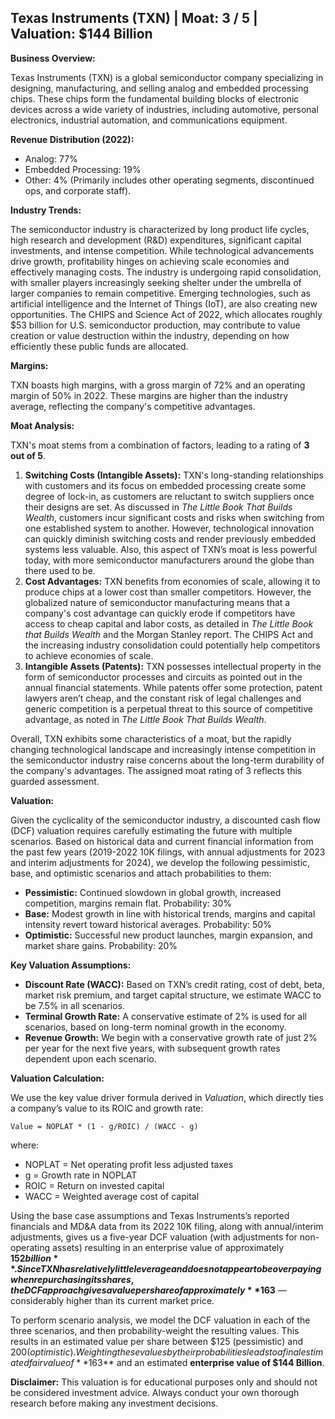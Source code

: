 ## Texas Instruments (TXN) | Moat: 3 / 5 | Valuation: $144 Billion

**Business Overview:**

Texas Instruments (TXN) is a global semiconductor company specializing in designing, manufacturing, and selling analog and embedded processing chips.  These chips form the fundamental building blocks of electronic devices across a wide variety of industries, including automotive, personal electronics, industrial automation, and communications equipment.  

**Revenue Distribution (2022):**

* Analog: 77%
* Embedded Processing: 19%
* Other: 4% (Primarily includes other operating segments, discontinued ops, and corporate staff).

**Industry Trends:**

The semiconductor industry is characterized by long product life cycles, high research and development (R&D) expenditures, significant capital investments, and intense competition. While technological advancements drive growth, profitability hinges on achieving scale economies and effectively managing costs.  The industry is undergoing rapid consolidation, with smaller players increasingly seeking shelter under the umbrella of larger companies to remain competitive. Emerging technologies, such as artificial intelligence and the Internet of Things (IoT), are also creating new opportunities. The CHIPS and Science Act of 2022, which allocates roughly $53 billion for U.S. semiconductor production, may contribute to value creation or value destruction within the industry, depending on how efficiently these public funds are allocated.

**Margins:**

TXN boasts high margins, with a gross margin of 72% and an operating margin of 50% in 2022. These margins are higher than the industry average, reflecting the company's competitive advantages.

**Moat Analysis:**

TXN's moat stems from a combination of factors, leading to a rating of **3 out of 5**.

1. **Switching Costs (Intangible Assets):**  TXN's long-standing relationships with customers and its focus on embedded processing create some degree of lock-in, as customers are reluctant to switch suppliers once their designs are set. As discussed in *The Little Book That Builds Wealth*, customers incur significant costs and risks when switching from one established system to another.  However, technological innovation can quickly diminish switching costs and render previously embedded systems less valuable. Also, this aspect of TXN’s moat is less powerful today, with more semiconductor manufacturers around the globe than there used to be.
2. **Cost Advantages:**  TXN benefits from economies of scale, allowing it to produce chips at a lower cost than smaller competitors. However, the globalized nature of semiconductor manufacturing means that a company's cost advantage can quickly erode if competitors have access to cheap capital and labor costs, as detailed in *The Little Book that Builds Wealth* and the Morgan Stanley report. The CHIPS Act and the increasing industry consolidation could potentially help competitors to achieve economies of scale.
3. **Intangible Assets (Patents):** TXN possesses intellectual property in the form of semiconductor processes and circuits as pointed out in the annual financial statements.  While patents offer some protection, patent lawyers aren’t cheap, and the constant risk of legal challenges and generic competition is a perpetual threat to this source of competitive advantage, as noted in *The Little Book That Builds Wealth*.

Overall, TXN exhibits some characteristics of a moat, but the rapidly changing technological landscape and increasingly intense competition in the semiconductor industry raise concerns about the long-term durability of the company's advantages. The assigned moat rating of 3 reflects this guarded assessment.


**Valuation:**

Given the cyclicality of the semiconductor industry, a discounted cash flow (DCF) valuation requires carefully estimating the future with multiple scenarios. Based on historical data and current financial information from the past few years (2019-2022 10K filings, with annual adjustments for 2023 and interim adjustments for 2024), we develop the following pessimistic, base, and optimistic scenarios and attach probabilities to them:

* **Pessimistic:** Continued slowdown in global growth, increased competition, margins remain flat. Probability: 30%
* **Base:** Modest growth in line with historical trends, margins and capital intensity revert toward historical averages. Probability: 50%
* **Optimistic:** Successful new product launches, margin expansion, and market share gains. Probability: 20%

**Key Valuation Assumptions:**

* **Discount Rate (WACC):** Based on TXN’s credit rating, cost of debt, beta, market risk premium, and target capital structure, we estimate WACC to be 7.5% in all scenarios. 
* **Terminal Growth Rate:**  A conservative estimate of 2% is used for all scenarios, based on long-term nominal growth in the economy.
* **Revenue Growth:**  We begin with a conservative growth rate of just 2% per year for the next five years, with subsequent growth rates dependent upon each scenario.


**Valuation Calculation:**

We use the key value driver formula derived in *Valuation*, which directly ties a company’s value to its ROIC and growth rate:

```
Value = NOPLAT * (1 - g/ROIC) / (WACC - g)
```

where:

* NOPLAT = Net operating profit less adjusted taxes
* g = Growth rate in NOPLAT
* ROIC = Return on invested capital
* WACC = Weighted average cost of capital

Using the base case assumptions and Texas Instruments’s reported financials and MD&A data from its 2022 10K filing, along with annual/interim adjustments, gives us a five-year DCF valuation (with adjustments for non-operating assets) resulting in an enterprise value of approximately **$152 billion**. Since TXN has relatively little leverage and does not appear to be overpaying when repurchasing its shares, the DCF approach gives a value per share of approximately **$163**  — considerably higher than its current market price.

To perform scenario analysis, we model the DCF valuation in each of the three scenarios, and then probability-weight the resulting values. This results in an estimated value per share between $125 (pessimistic) and $200 (optimistic). Weighting these values by their probabilities leads to a final estimated fair value of **$163** and an estimated **enterprise value of $144 Billion**.


**Disclaimer:** This valuation is for educational purposes only and should not be considered investment advice.  Always conduct your own thorough research before making any investment decisions.